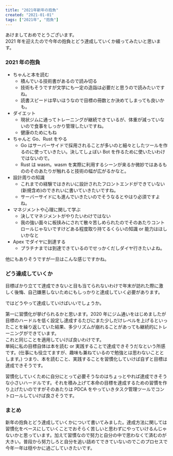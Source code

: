 ```yaml
---
title: "2021年新年の抱負"
created: "2021-01-01"
tags: ["2021年", "抱負"]
---
```


あけましておめでとうございます。<br/>
2021 年を迎えたので今年の抱負とどう達成していくか綴ってみたいと思います。

### 2021 年の抱負

- ちゃんと本を読む
  - 積んでいる技術書があるので読み切る
  - 技術もそうですが文学にも一定の造詣は必要だと思うので読みたいですね。
  - 読書スピードは早いほうなので目標の冊数とか決めてしまっても良いかも。
- ダイエット
  - 現状ジムに通ってトレーニングが継続できているが、体重が減っていないので食事をしっかり管理したいですね。
  - 健康のためにもね
- ちゃんと Go、Rust をやる
  - Go はサーバーサイドで採用されることが多いのと細々としたツールを作るのに使っていきたい。決してしょぼい Bot を作るために使いたいわけではないので。
  - Rust は wasm。wasm を実際に利用するシーンが来るか微妙ではあるもののそのあたりが触れると技術の幅が広がるかなと。
- 設計周りの知識
  - これまでの経験ではきれいに設計されたフロントエンドができていない(新規含め)のできれいに書いていきたいですね。
  - サーバーサイドにも進んでいきたいのでそうなるとやはり必須ですよね。
- マネジメントや心理に関して学ぶ
  - 決してマネジメントがやりたいわけではない
  - 我の強い面々に板挟みにされて散々苦しめられたのでそのあたりコントロールじゃないですけどある程度取り持てるくらいの知識 or 能力はほしいかなと
- Apex でダイヤに到達する
  - プラチナまでは到達できているのでせっかくだしダイヤ行きたいよね。

他にもありそうですが一旦はこんな感じですかね。

### どう達成していくか

目標ばかり立てて達成できないと目も当てられないわけで年末が訪れた際に激しく後悔、自己嫌悪しないためにもしっかりと達成していく必要があります。

ではどうやって達成していけばいいでしょうか。

第一に習慣化が挙げられるかと思います。2020 年にジム通いをはじめましたが目標のハードルを低く設定し達成するたびにまた少しだけレベルを上げるといったことを繰り返していた結果、多少リズムが崩れることがあっても継続的にトレーニングができています。<br/>
これと同じことを適用していけば良いわけです。<br/>
単純に私の目標自体は本を読む or 実践することで達成できそうだなという所感です。(仕事にも役立てますが、趣味も兼ねているので勉強とは思わないこととします。) つまり、本を読むこと、実践することを習慣化していけば自ずと目標は達成できそうです。

習慣化していくために自分にとって必要そうなのはちょっとやれば達成できそうな小さいハードルです。それを積み上げて本命の目標を達成するための習慣を作り上げたいのですがそのあたりは PDCA をやっていきタスク管理ツールでコントロールしていけば良さそうです。

### まとめ

新年の抱負とどう達成していくかについて書いてみました。達成方法に関しては習慣化をベースにしていくことでおそらく苦しいと思わずにやっていけるんじゃないかと思っています。加えて習慣なので努力と自分の中で思わなくて済むのが大きい。普段から努力しろと自分を追い詰めてできていないのでこのプロセスで今年一年は穏やかに過ごしていきたいです。
